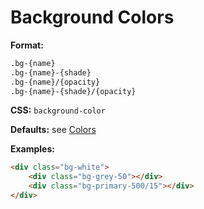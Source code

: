 # Background Colors

**Format:**

```bash
.bg-{name}
.bg-{name}-{shade}
.bg-{name}/{opacity}
.bg-{name}-{shade}/{opacity}
```

**CSS:** `background-color`

**Defaults:** see [Colors](https://brixi.dev/colors)

**Examples:**

```html
<div class="bg-white">
    <div class="bg-grey-50"></div>
    <div class="bg-primary-500/15"></div>
</div>
```
